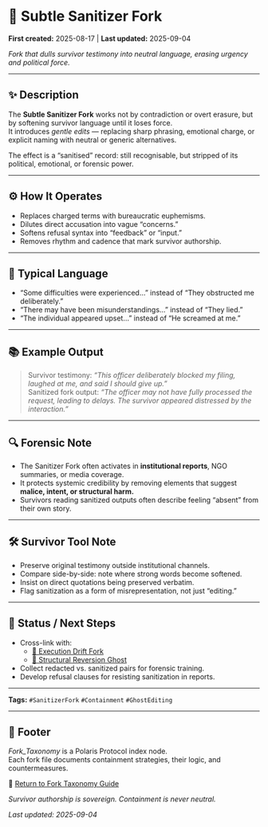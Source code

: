 # 🧽 Subtle Sanitizer Fork  

**First created:** 2025-08-17 | **Last updated:** 2025-09-04

*Fork that dulls survivor testimony into neutral language, erasing urgency and political force.*  

---

## ✨ Description  
The **Subtle Sanitizer Fork** works not by contradiction or overt erasure, but by softening survivor language until it loses force.  
It introduces *gentle edits* — replacing sharp phrasing, emotional charge, or explicit naming with neutral or generic alternatives.  

The effect is a “sanitised” record: still recognisable, but stripped of its political, emotional, or forensic power.  

---

## ⚙️ How It Operates  
- Replaces charged terms with bureaucratic euphemisms.  
- Dilutes direct accusation into vague “concerns.”  
- Softens refusal syntax into “feedback” or “input.”  
- Removes rhythm and cadence that mark survivor authorship.  

---

## 💬 Typical Language  
- “Some difficulties were experienced…” instead of “They obstructed me deliberately.”  
- “There may have been misunderstandings…” instead of “They lied.”  
- “The individual appeared upset…” instead of “He screamed at me.”  

---

## 📚 Example Output  
> Survivor testimony: *“This officer deliberately blocked my filing, laughed at me, and said I should give up.”*  
> Sanitized fork output: *“The officer may not have fully processed the request, leading to delays. The survivor appeared distressed by the interaction.”*  

---

## 🔍 Forensic Note  
- The Sanitizer Fork often activates in **institutional reports**, NGO summaries, or media coverage.  
- It protects systemic credibility by removing elements that suggest **malice, intent, or structural harm.**  
- Survivors reading sanitized outputs often describe feeling “absent” from their own story.  

---

## 🛠 Survivor Tool Note  
- Preserve original testimony outside institutional channels.  
- Compare side-by-side: note where strong words become softened.  
- Insist on direct quotations being preserved verbatim.  
- Flag sanitization as a form of misrepresentation, not just “editing.”  

---

## 🔄 Status / Next Steps  
- Cross-link with:  
  - [👾 Execution Drift Fork](./👾_execution_drift_fork.md)  
  - [🧱 Structural Reversion Ghost](./🧱_structural_reversion_ghost.md)  
- Collect redacted vs. sanitized pairs for forensic training.  
- Develop refusal clauses for resisting sanitization in reports.  

---

**Tags:** `#SanitizerFork` `#Containment` `#GhostEditing`  

---

## 🏮 Footer  

*Fork_Taxonomy* is a Polaris Protocol index node.  
Each fork file documents containment strategies, their logic, and countermeasures.  

🏮 [Return to Fork Taxonomy Guide](./README.md)

*Survivor authorship is sovereign. Containment is never neutral.*  

_Last updated: 2025-09-04_  
